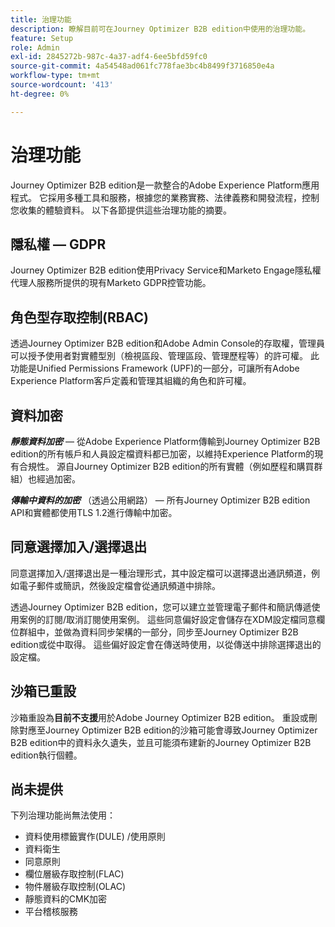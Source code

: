 ```yaml
---
title: 治理功能
description: 瞭解目前可在Journey Optimizer B2B edition中使用的治理功能。
feature: Setup
role: Admin
exl-id: 2845272b-987c-4a37-adf4-6ee5bfd59fc0
source-git-commit: 4a54548ad061fc778fae3bc4b8499f3716850e4a
workflow-type: tm+mt
source-wordcount: '413'
ht-degree: 0%

---
```


# 治理功能

Journey Optimizer B2B edition是一款整合的Adobe Experience Platform應用程式。 它採用多種工具和服務，根據您的業務實務、法律義務和開發流程，控制您收集的體驗資料。 以下各節提供這些治理功能的摘要。

## 隱私權 — GDPR

Journey Optimizer B2B edition使用Privacy Service和Marketo Engage隱私權代理人服務所提供的現有Marketo GDPR控管功能。

## 角色型存取控制(RBAC)

透過Journey Optimizer B2B edition和Adobe Admin Console的存取權，管理員可以授予使用者對實體型別（檢視區段、管理區段、管理歷程等）的許可權。 此功能是Unified Permissions Framework (UPF)的一部分，可讓所有Adobe Experience Platform客戶定義和管理其組織的角色和許可權。

## 資料加密

**_靜態資料加密_** — 從Adobe Experience Platform傳輸到Journey Optimizer B2B edition的所有帳戶和人員設定檔資料都已加密，以維持Experience Platform的現有合規性。 源自Journey Optimizer B2B edition的所有實體（例如歷程和購買群組）也經過加密。

**_傳輸中資料的加密_** （透過公用網路） — 所有Journey Optimizer B2B edition API和實體都使用TLS 1.2進行傳輸中加密。

## 同意選擇加入/選擇退出

同意選擇加入/選擇退出是一種治理形式，其中設定檔可以選擇退出通訊頻道，例如電子郵件或簡訊，然後設定檔會從通訊頻道中排除。

透過Journey Optimizer B2B edition，您可以建立並管理電子郵件和簡訊傳遞使用案例的訂閱/取消訂閱使用案例。 這些同意偏好設定會儲存在XDM設定檔同意欄位群組中，並做為資料同步架構的一部分，同步至Journey Optimizer B2B edition或從中取得。 這些偏好設定會在傳送時使用，以從傳送中排除選擇退出的設定檔。

## 沙箱已重設

沙箱重設為&#x200B;**目前不支援**&#x200B;用於Adobe Journey Optimizer B2B edition。 重設或刪除對應至Journey Optimizer B2B edition的沙箱可能會導致Journey Optimizer B2B edition中的資料永久遺失，並且可能須布建新的Journey Optimizer B2B edition執行個體。

## 尚未提供

下列治理功能尚無法使用：

* 資料使用標籤實作(DULE) /使用原則
* 資料衛生
* 同意原則
* 欄位層級存取控制(FLAC)
* 物件層級存取控制(OLAC)
* 靜態資料的CMK加密
* 平台稽核服務
